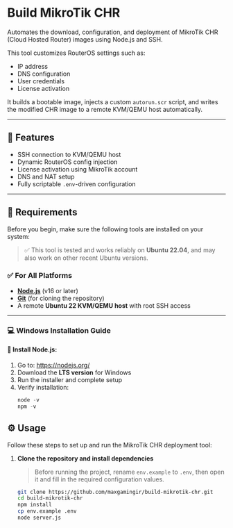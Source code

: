 # Build MikroTik CHR

Automates the download, configuration, and deployment of MikroTik CHR (Cloud Hosted Router) images using Node.js and SSH.

This tool customizes RouterOS settings such as:

- IP address
- DNS configuration
- User credentials
- License activation

It builds a bootable image, injects a custom `autorun.scr` script, and writes the modified CHR image to a remote KVM/QEMU host automatically.

---

## 🚀 Features

- SSH connection to KVM/QEMU host
- Dynamic RouterOS config injection
- License activation using MikroTik account
- DNS and NAT setup
- Fully scriptable `.env`-driven configuration

---

## 🧰 Requirements

Before you begin, make sure the following tools are installed on your system:

> ✅ This tool is tested and works reliably on **Ubuntu 22.04**, and may also work on other recent Ubuntu versions.

### ✅ For All Platforms

- **[Node.js](https://nodejs.org/)** (v16 or later)
- **[Git](https://git-scm.com/)** (for cloning the repository)
- A remote **Ubuntu 22 KVM/QEMU host** with root SSH access

---

### 💻 Windows Installation Guide

#### 🔧 Install Node.js:

1. Go to: https://nodejs.org/
2. Download the **LTS version** for Windows
3. Run the installer and complete setup
4. Verify installation:
   ```powershell
   node -v
   npm -v
   ```

## ⚙️ Usage

Follow these steps to set up and run the MikroTik CHR deployment tool:

1. **Clone the repository and install dependencies**

   > Before running the project, rename `env.example` to `.env`, then open it and fill in the required configuration values.

   ```bash
   git clone https://github.com/maxgamingir/build-mikrotik-chr.git
   cd build-mikrotik-chr
   npm install
   cp env.example .env
   node server.js
   ```
